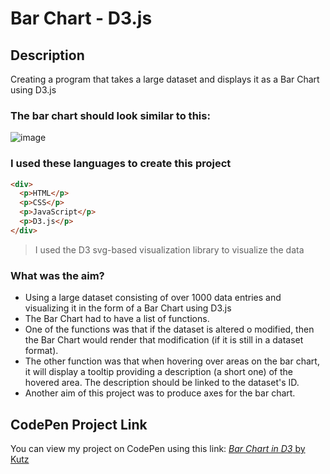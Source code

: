 # Bar Chart - D3.js

## Description
Creating a program that takes a large dataset and displays it as a Bar Chart using D3.js

### The bar chart should look similar to this:
![image](https://shots.codepen.io/username/pen/GrZVaM-800.jpg?version=1632988410)

### I used these languages to create this project
```html
<div>
  <p>HTML</p>
  <p>CSS</p>
  <p>JavaScript</p>
  <p>D3.js</p>
</div>
```

> I used the D3 svg-based visualization library to visualize the data

### What was the aim?
* Using a large dataset consisting of over 1000 data entries and visualizing it in the form of a Bar Chart using D3.js
* The Bar Chart had to have a list of functions.
* One of the functions was that if the dataset is altered o modified, then the Bar Chart would render that modification (if it is still in a dataset format).
* The other function was that when hovering over areas on the bar chart, it will display  a tooltip providing a description (a short one) of the hovered area. The description should be linked to the dataset's ID.
* Another aim of this project was to produce axes for the bar chart.

## CodePen Project Link
You can view my project on CodePen using this link:
[*Bar Chart in D3* by Kutz](https://codepen.io/kutzz/pen/PoVbONN)

